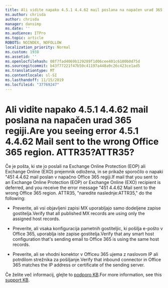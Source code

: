 ```yaml
---
title: Ali vidite napako 4.5.1 4.4.62 mail poslana na napačen urad 365 regiji. ATTR35?
ms.author: chrisda
author: chrisda
manager: dansimp
ms.date: ''
ms.audience: ITPro
ms.topic: article
ROBOTS: NOINDEX, NOFOLLOW
localization_priority: Normal
ms.custom: 1938
ms.assetid: ''
ms.openlocfilehash: 08f7fad4069b129289f1d06cee401c6100b0d75d
ms.sourcegitcommit: b43f77221f47b50c41197a448a9c26c423ce1ad5
ms.translationtype: MT
ms.contentlocale: sl-SI
ms.lasthandoff: 11/15/2019
ms.locfileid: "37769247"
---
```

# <a name="are-you-seeing-error-451-4462-mail-sent-to-the-wrong-office-365-region-attr35"></a><span data-ttu-id="f8328-103">Ali vidite napako 4.5.1 4.4.62 mail poslana na napačen urad 365 regiji.</span><span class="sxs-lookup"><span data-stu-id="f8328-103">Are you seeing error 4.5.1 4.4.62 Mail sent to the wrong Office 365 region.</span></span> <span data-ttu-id="f8328-104">ATTR35?</span><span class="sxs-lookup"><span data-stu-id="f8328-104">ATTR35?</span></span>

<span data-ttu-id="f8328-105">Če je pošta, ki ste jo poslali na Exchange Online Protection (EOP) ali Exchange Online (EXO) prejemnik odložena, in se prikaže sporočilo o napaki "451 4.4.62 mail poslan v napačno Office 365 regiji.</span><span class="sxs-lookup"><span data-stu-id="f8328-105">If mail that you sent to an Exchange Online Protection (EOP) or Exchange Online (EXO) recipient is deferred, and you receive the error message "451 4.4.62 Mail sent to the wrong Office 365 region.</span></span> <span data-ttu-id="f8328-106">ATTR35, "naredite naslednje:</span><span class="sxs-lookup"><span data-stu-id="f8328-106">ATTR35," do the following:</span></span>

- <span data-ttu-id="f8328-107">Preverite, ali vsi objavljeni zapisi MX uporabljajo samo dodeljene zapise gostitelja.</span><span class="sxs-lookup"><span data-stu-id="f8328-107">Verify that all published MX records are using only the assigned host records.</span></span>

- <span data-ttu-id="f8328-108">Preverite, ali vsaka konfiguracija pametnih gostiteljic, ki pošilja e-pošto v Office 365, uporablja iste zapise gostitelja.</span><span class="sxs-lookup"><span data-stu-id="f8328-108">Verify that any smart host configuration that's sending email to Office 365 is using the same host records.</span></span>

- <span data-ttu-id="f8328-109">Preverite, ali se vhodni konektor v Officeu 365 ujema z naslovom IP ali potrdilom strežnika za pošiljanje.</span><span class="sxs-lookup"><span data-stu-id="f8328-109">Verify that inbound connector in Office 365 matches the IP address or certificate of the sending server.</span></span>

<span data-ttu-id="f8328-110">Če želite več informacij, glejte to [podporo KB](https://support.microsoft.com/help/4057301/attr35-response-code-when-mail-is-sent-to-eop-exo).</span><span class="sxs-lookup"><span data-stu-id="f8328-110">For more information, see this [support KB](https://support.microsoft.com/help/4057301/attr35-response-code-when-mail-is-sent-to-eop-exo).</span></span>
